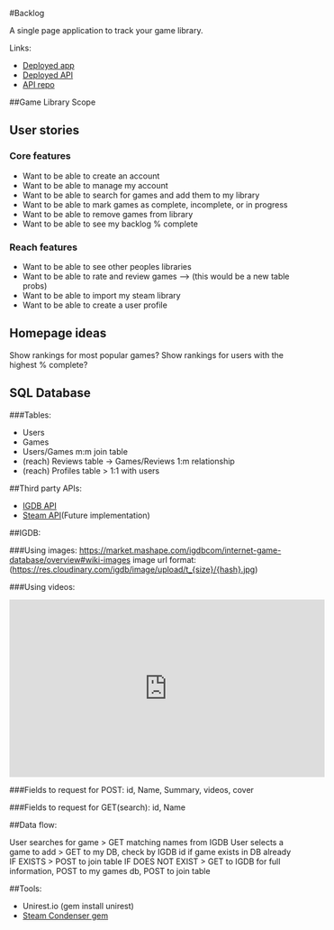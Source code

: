 #Backlog

A single page application to track your game library.

Links:
-   [Deployed app](https://lcurran.github.io/backlog-client/)
-   [Deployed API](https://lcurran-backlog-api.herokuapp.com/)
-   [API repo](https://github.com/lcurran/backlog-api)

##Game Library Scope

## User stories

### Core features

-   Want to be able to create an account
-   Want to be able to manage my account
-   Want to be able to search for games and add them to my library
-   Want to be able to mark games as complete, incomplete, or in progress
-   Want to be able to remove games from library
-   Want to be able to see my backlog % complete

### Reach features

-   Want to be able to see other peoples libraries
-   Want to be able to rate and review games --> (this would be a new table probs)
-   Want to be able to import my steam library
-   Want to be able to create a user profile


## Homepage ideas

Show rankings for most popular games?
Show rankings for users with the highest % complete?

## SQL Database

###Tables:

-   Users
-   Games
-   Users/Games m:m join table
-   (reach) Reviews table -> Games/Reviews 1:m relationship
-   (reach) Profiles table > 1:1 with users

##Third party APIs:

-   [IGDB API](https://www.igdb.com/api)
-   [Steam API](https://steamcommunity.com/dev)(Future implementation)

##IGDB:

###Using images:
https://market.mashape.com/igdbcom/internet-game-database/overview#wiki-images
image url format:
(https://res.cloudinary.com/igdb/image/upload/t_{size}/{hash}.jpg)

###Using videos:
<iframe width="560" height="315" src="https://www.youtube.com/embed/<%video id%>" frameborder="0" allowfullscreen></iframe>

###Fields to request for POST:
id, Name, Summary, videos, cover

###Fields to request for GET(search):
id, Name

##Data flow:

User searches for game > GET matching names from IGDB
User selects a game to add > GET to my DB, check by IGDB id if game exists in DB already
IF EXISTS > POST to join table
IF DOES NOT EXIST > GET to IGDB for full information, POST to my games db, POST to join table


##Tools:

-  Unirest.io (gem install unirest)
-  [Steam Condenser gem](https://github.com/koraktor/steam-condenser)
